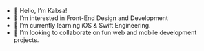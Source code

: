 - 👋 Hello, I’m Kabsa!
- 👀 I’m interested in Front-End Design and Development 
- 🌱 I’m currently learning iOS & Swift Engineering.  
- 💞️ I’m looking to collaborate on fun web and mobile development projects.   


 
<!---
KabsaA/KabsaA is a ✨ special ✨ repository because its `README.md` (this file) appears on your GitHub profile.
You can click the Preview link to take a look at your changes.  
--->  
 
